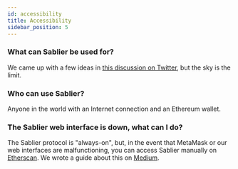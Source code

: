 ```yaml
---
id: accessibility
title: Accessibility
sidebar_position: 5
---
```


### What can Sablier be used for?

We came up with a few ideas in [this discussion on Twitter](https://twitter.com/SablierHQ/status/1205533344886411264), but the sky is the limit.

### Who can use Sablier?

Anyone in the world with an Internet connection and an Ethereum wallet.

### The Sablier web interface is down, what can I do?

The Sablier protocol is "always-on", but, in the event that MetaMask or our web interfaces are malfunctioning, you can
access Sablier manually on [Etherscan](https://etherscan.io/address/0xcd18eaa163733da39c232722cbc4e8940b1d8888). We
wrote a guide about this on [Medium](https://medium.com/sablier/operating-the-sablier-protocol-manually-e6569092c533).
